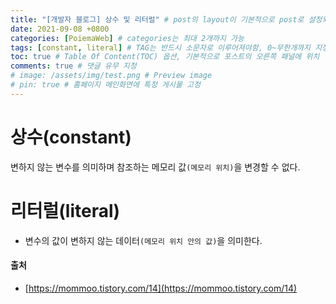 ```yaml
---
title: "[개발자 블로그] 상수 및 리터럴" # post의 layout이 기본적으로 post로 설정되어있어서 Front Matter에 따로 layout변수를 만들어 주지 않아도 됨
date: 2021-09-08 +0800
categories: [PoiemaWeb] # categories는 최대 2개까지 가능
tags: [constant, literal] # TAG는 반드시 소문자로 이루어져야함, 0~무한개까지 지정 가능
toc: true # Table Of Content(TOC) 옵션, 기본적으로 포스트의 오른쪽 패널에 위치
comments: true # 댓글 유무 지정
# image: /assets/img/test.png # Preview image
# pin: true # 홈페이지 메인화면에 특정 게시물 고정
---
```


# 상수(constant)
변하지 않는 변수를 의미하며 참조하는 메모리 값`(메모리 위치)`을 변경할 수 없다.

# 리터럴(literal)
- 변수의 값이 변하지 않는 데이터`(메모리 위치 안의 값)`을 의미한다.

#### 출처
- [https://mommoo.tistory.com/14](https://mommoo.tistory.com/14)